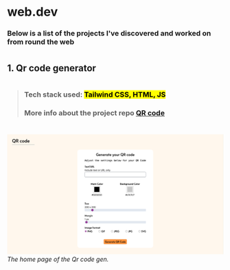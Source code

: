 # web.dev

### Below is a list of the projects I've discovered and worked on from round the web

#

## 1. Qr code generator

#

> ### Tech stack used: <mark>Tailwind CSS, HTML, JS<mark>
>
> ### More info about the project repo **[QR code](https://github.com/srujankarthik/webdev/tree/main/01-QR-code-gen)**

#

![QR code gen](/assets/images/01-qrcode-gen.png)
_The home page of the Qr code gen._
